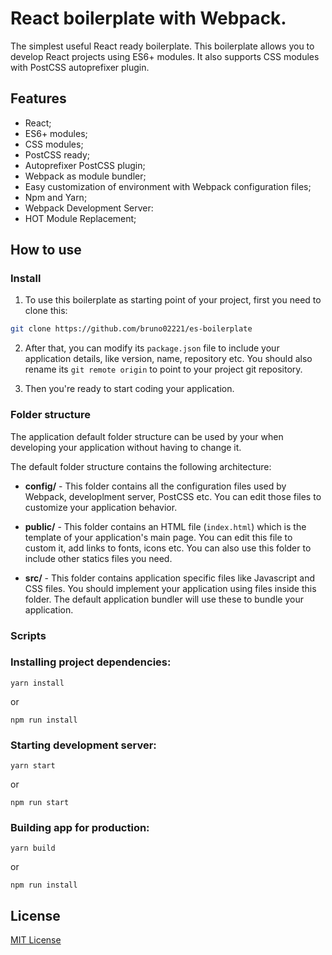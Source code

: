 React boilerplate with Webpack.
===

The simplest useful React ready boilerplate. This boilerplate allows you to develop React projects using ES6+ modules. It also supports CSS modules with PostCSS autoprefixer plugin.


## Features

* React;
* ES6+ modules;
* CSS modules;
* PostCSS ready;
* Autoprefixer PostCSS plugin;
* Webpack as module bundler;
* Easy customization of environment with Webpack configuration files;
* Npm and Yarn;
* Webpack Development Server:
* HOT Module Replacement;


## How to use


### Install

1. To use this boilerplate as starting point of your project, first you need to clone this:

 ```sh
 git clone https://github.com/bruno02221/es-boilerplate
 ```

2. After that, you can modify its `package.json` file to include your application details, like version, name, repository etc. You should also rename its `git remote origin` to point to your project git repository.

3. Then you're ready to start coding your application.


### Folder structure

The application default folder structure can be used by your when developing your application without having to change it.

The default folder structure contains the following architecture:

* **config/** - This folder contains all the configuration files used by Webpack, developlment server, PostCSS etc. You can edit those files to customize your application behavior.

* **public/** - This folder contains an HTML file (`index.html`) which is the template of your application's main page. You can edit this file to custom it, add links to fonts, icons etc. You can also use this folder to include other statics files you need.

* **src/** - This folder contains application specific files like Javascript and CSS files. You should implement your application using files inside this folder. The default application bundler will use these to bundle your application.


### Scripts

### Installing project dependencies:

    yarn install

or

    npm run install


### Starting development server:

    yarn start

or

    npm run start


### Building app for production:

    yarn build

or

    npm run install


## License

[MIT License](https://opensource.org/licenses/MIT)
